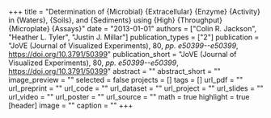 +++
title = "Determination of {Microbial} {Extracellular} {Enzyme} {Activity} in {Waters}, {Soils}, and {Sediments} using {High} {Throughput} {Microplate} {Assays}"
date = "2013-01-01"
authors = ["Colin R. Jackson", "Heather L. Tyler", "Justin J. Millar"]
publication_types = ["2"]
publication = "JoVE (Journal of Visualized Experiments), 80, _pp. e50399--e50399_, https://doi.org/10.3791/50399"
publication_short = "JoVE (Journal of Visualized Experiments), 80, _pp. e50399--e50399_, https://doi.org/10.3791/50399"
abstract = ""
abstract_short = ""
image_preview = ""
selected = false
projects = []
tags = []
url_pdf = ""
url_preprint = ""
url_code = ""
url_dataset = ""
url_project = ""
url_slides = ""
url_video = ""
url_poster = ""
url_source = ""
math = true
highlight = true
[header]
image = ""
caption = ""
+++
